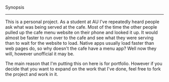 Synopsis
________

This is a personal project. As a student at AU I've repeatedly heard people ask what was being served at the cafe. Most of the time the other people pulled up the cafe menu website on their phone and looked it up. It would almost be faster to run over to the cafe and see what they were serving than to wait for the website to load.
Native apps usually load faster than web pages do, so why doesn't the cafe have a menu app? Well now they will, however unofficial it may be.

The main reason that I'm putting this on here is for portfolio. However if you decide that you want to expand on the work that I've done, feel free to fork the project and work in it.
